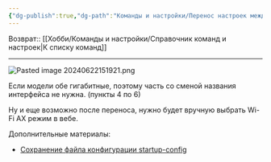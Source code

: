 ```yaml
---
{"dg-publish":true,"dg-path":"Команды и настройки/Перенос настроек между роутерами Keenetic.md","permalink":"/komandy-i-nastrojki/perenos-nastroek-mezhdu-routerami-keenetic/"}
---
```


Возврат:: [[Хобби/Команды и настройки/Справочник команд и настроек\|К списку команд]]

---
![Pasted image 20240622151921.png](/img/user/%D0%98%D1%81%D1%85%D0%BE%D0%B4%D0%BD%D0%B8%D0%BA%D0%B8/Pasted%20image%2020240622151921.png)

Если модели обе гигабитные, поэтому часть со сменой названия интерфейса не нужна. (пункты 4 по 6)

Ну и еще возможно после переноса, нужно будет вручную выбрать Wi-Fi AX режим в вебе.

Дополнительные материалы:
- [Сохранение файла конфигурации startup-config](https://help.keenetic.com/hc/ru/articles/360000575200-Сохранение-файла-конфигурации-startup-config)